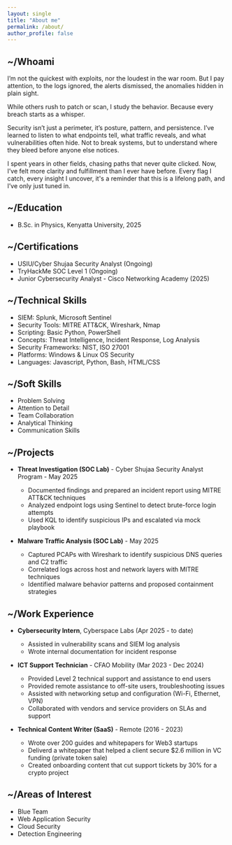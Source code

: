 ```yaml
---
layout: single
title: "About me"
permalink: /about/
author_profile: false
---
```

## ~/Whoami

I’m not the quickest with exploits, nor the loudest in the war room. But I pay attention, to the logs ignored, the alerts dismissed, the anomalies hidden in plain sight.

While others rush to patch or scan, I study the behavior. Because every breach starts as a whisper.

Security isn’t just a perimeter, it’s posture, pattern, and persistence. I’ve learned to listen to what endpoints tell, what traffic reveals, and what vulnerabilities often hide. Not to break systems, but to understand where they bleed before anyone else notices.

I spent years in other fields, chasing paths that never quite clicked. Now, I’ve felt more clarity and fulfillment than I ever have before. Every flag I catch, every insight I uncover, it's a reminder that this is a lifelong path, and I’ve only just tuned in.

## ~/Education

- B.Sc. in Physics, Kenyatta University, 2025

## ~/Certifications

- USIU/Cyber Shujaa Security Analyst (Ongoing)
- TryHackMe SOC Level 1 (Ongoing)
- Junior Cybersecurity Analyst - Cisco Networking Academy (2025)

## ~/Technical Skills

- SIEM: Splunk, Microsoft Sentinel
- Security Tools: MITRE ATT&CK, Wireshark, Nmap
- Scripting: Basic Python, PowerShell
- Concepts: Threat Intelligence, Incident Response, Log Analysis
- Security Frameworks: NIST, ISO 27001
- Platforms: Windows & Linux OS Security
- Languages: Javascript, Python, Bash, HTML/CSS

## ~/Soft Skills

- Problem Solving
- Attention to Detail
- Team Collaboration
- Analytical Thinking
- Communication Skills

## ~/Projects

- **Threat Investigation (SOC Lab)** - Cyber Shujaa Security Analyst Program - May 2025
  - Documented findings and prepared an incident report using MITRE ATT&CK techniques
  - Analyzed endpoint logs using Sentinel to detect brute-force login attempts
  - Used KQL to identify suspicious IPs and escalated via mock playbook

- **Malware Traffic Analysis (SOC Lab)** - May 2025
  - Captured PCAPs with Wireshark to identify suspicious DNS queries and C2 traffic
  - Correlated logs across host and network layers with MITRE techniques
  - Identified malware behavior patterns and proposed containment strategies

## ~/Work Experience

- **Cybersecurity Intern**, Cyberspace Labs (Apr 2025 - to date)  
  - Assisted in vulnerability scans and SIEM log analysis  
  - Wrote internal documentation for incident response

- **ICT Support Technician** - CFAO Mobility (Mar 2023 - Dec 2024)
   - Provided Level 2 technical support and assistance to end users
   - Provided remote assistance to off-site users, troubleshooting issues
   - Assisted with networking setup and configuration (Wi-Fi, Ethernet, VPN)
   - Collaborated with vendors and service providers on SLAs and support
- **Technical Content Writer (SaaS)** - Remote (2016 - 2023)
   - Wrote over 200 guides and whitepapers for Web3 startups
   - Deliverd a whitepaper that helped a client secure $2.6 million in VC funding (private token sale)
   - Created onboarding content that cut support tickets by 30% for a crypto project


## ~/Areas of Interest
 - Blue Team
 - Web Application Security
 - Cloud Security
 - Detection Engineering
